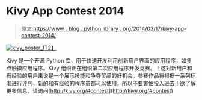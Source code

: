 # Kivy App Contest 2014

> 原文:[https://www . blog . python library . org/2014/03/17/kivy-app-contest-2014/](https://www.blog.pythonlibrary.org/2014/03/17/kivy-app-contest-2014/)

[![kivy_poster_1](../Images/8298d316ee56c479db648222b4187ded.png)T2】](https://www.blog.pythonlibrary.org/wp-content/uploads/2014/03/kivy_poster_1.png)

Kivy 是一个开源 Python 库，用于快速开发利用创新用户界面的应用程序，如多点触摸应用程序。Kivy 组织正在组织第二次应用程序开发竞赛。！这对新用户和有经验的用户来说是一个展示技能和争夺奖品的好机会。参赛作品将根据一系列标准进行评判，新的和有经验的程序员都可以使用，所以不要害怕投入进去！欲了解更多信息，请访问[http://kivy.org/#contest](http://kivy.org/#contest)